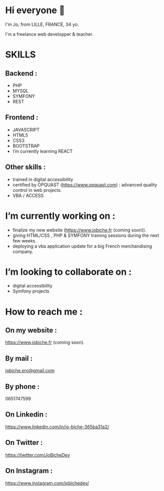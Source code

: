 # Hi everyone 👋

I'm Jo, from LILLE, FRANCE, 34 yo.

I'm a freelance web developper & teacher.

# SKILLS

## Backend :

- PHP
- MYSQL
- SYMFONY
- REST

## Frontend :

- JAVASCRIPT
- HTML5
- CSS3
- BOOTSTRAP
- I’m currently learning REACT

## Other skills :

- trained in digital accessibility
- certified by OPQUAST (https://www.opquast.com) : advanced quality control in web projects.
- VBA / ACCESS

# I’m currently working on :

- finalize my new website (https://www.jobiche.fr (coming soon)).
- giving HTML/CSS , PHP & SYMFONY training sessions during the next few weeks.
- deploying a vba application update for a big French merchandising company.

# I’m looking to collaborate on :

- digital accessibility
- Symfony projects

# How to reach me :

## On my website : 

https://www.jobiche.fr (coming soon).

## By mail :

jobiche.pro@gmail.com

## By phone :

0651747599

## On Linkedin :

https://www.linkedin.com/in/jo-biche-365ba31a2/

## On Twitter : 

https://twitter.com/JoBicheDev

## On Instagram :

https://www.instagram.com/jobichedev/

<!--
**JoBICHE/JoBICHE** is a ✨ _special_ ✨ repository because its `README.md` (this file) appears on your GitHub profile.

Here are some ideas to get you started:

- 🔭 I’m currently working on ...
- 🌱 I’m currently learning ...
- 👯 I’m looking to collaborate on ...
- 🤔 I’m looking for help with ...
- 💬 Ask me about ...
- 📫 How to reach me: ...
- 😄 Pronouns: ...
- ⚡ Fun fact: ...
-->
